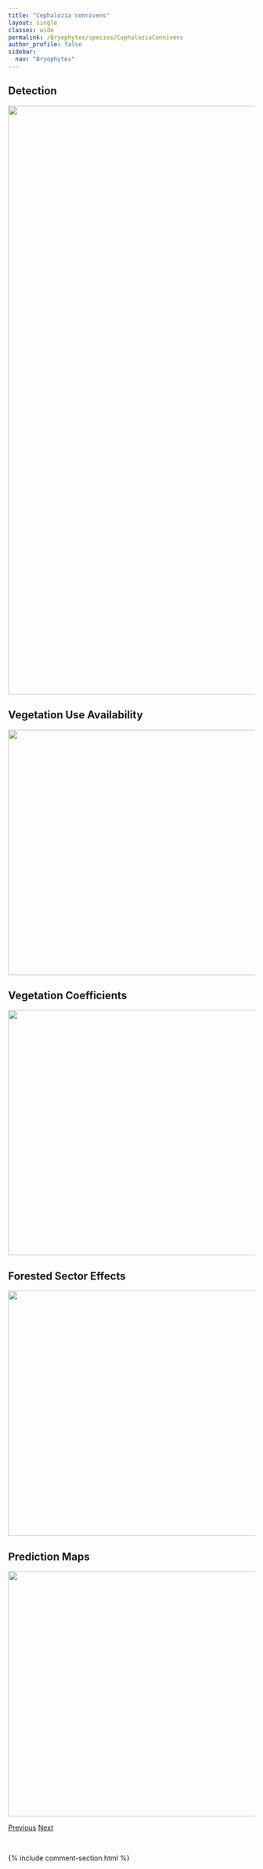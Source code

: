 ```yaml
---
title: "Cephalozia connivens"
layout: single
classes: wide
permalink: /Bryophytes/species/CephaloziaConnivens
author_profile: false
sidebar:
  nav: "Bryophytes"
---
```


<h2>Detection</h2>

<a href="https://drive.google.com/uc?export=view&id=1kuE8oegCQtOjcHXkEcjiGwkf9xlwGyZQ">
<img src="https://drive.google.com/uc?export=view&id=1kuE8oegCQtOjcHXkEcjiGwkf9xlwGyZQ" height = "1200" width = "800">
</a>


<h2>Vegetation Use Availability</h2>

<a href="https://drive.google.com/uc?export=view&id=12IcNED-4yBsF-E8hvJ0UHX2stSL32bIy">
<img src="https://drive.google.com/uc?export=view&id=12IcNED-4yBsF-E8hvJ0UHX2stSL32bIy" height = "500" width = "1000">
</a>


<h2>Vegetation Coefficients</h2>

<a href="https://drive.google.com/uc?export=view&id=18Za-apkgjDfVL-26efPw-y8q8Yi-x-XX">
<img src="https://drive.google.com/uc?export=view&id=18Za-apkgjDfVL-26efPw-y8q8Yi-x-XX" height = "500" width = "1000">
</a>


<h2>Forested Sector Effects</h2>

<a href="https://drive.google.com/uc?export=view&id=13rPzcwX_5Ka6jQum7fjObQLO3x0YlAoi">
<img src="https://drive.google.com/uc?export=view&id=13rPzcwX_5Ka6jQum7fjObQLO3x0YlAoi" height = "500" width = "1000">
</a>


<h2>Prediction Maps</h2>

<a href="https://drive.google.com/uc?export=view&id=1_-ShpOrbhEhCtl33oN4J0b17X3qXMraL">
<img src="https://drive.google.com/uc?export=view&id=1_-ShpOrbhEhCtl33oN4J0b17X3qXMraL" height = "500" width = "1000">
</a>


<a href="/DevelopmentWebsite/Bryophytes/species/TomentypnumFalcifolium" class="pagination--pager" title="Tomentypnum falcifolium">Previous</a> <a href="/DevelopmentWebsite/Bryophytes/species/HypnumPallescens" class="pagination--pager" title="Hypnum pallescens">Next</a>

<p>&nbsp;</p>

{% include comment-section.html %}
